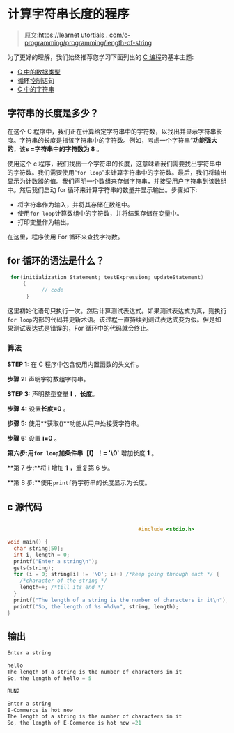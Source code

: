 # 计算字符串长度的程序

> 原文:[https://learnet utortials . com/c-programming/programming/length-of-string](https://learnetutorials.com/c-programming/programs/length-of-string)

为了更好的理解，我们始终推荐您学习下面列出的 [C 编程](../ "C programming")的基本主题:

*   [C 中的数据类型](../../c-programming/data-types-modifiers)
*   [循环控制语句](../../c-programming/loop-control-statements)
*   [C 中的字符串](../../c-programming/strings)

## 字符串的长度是多少？

在这个 C 程序中，我们正在计算给定字符串中的字符数，以找出并显示字符串长度。字符串的长度是指该字符串中的字符数。例如，考虑一个字符串“**功能强大的**，该**s =字符串中的字符数为 8** 。

使用这个 c 程序，我们找出一个字符串的长度，这意味着我们需要找出字符串中的字符数。我们需要使用“`for loop`”来计算字符串中的字符数。最后，我们将输出显示为计数器的值。我们声明一个数组来存储字符串，并接受用户字符串到该数组中。然后我们启动 for 循环来计算字符串的数量并显示输出。步骤如下:

*   将字符串作为输入，并将其存储在数组中。
*   使用`for loop`计算数组中的字符数，并将结果存储在变量中。
*   打印变量作为输出。

在这里，程序使用 For 循环来查找字符数。

## for 循环的语法是什么？

```c
 for(initialization Statement; testExpression; updateStatement)
     {
           // code
      } 

```

这里初始化语句只执行一次。然后计算测试表达式。如果测试表达式为真，则执行`for loop`内部的代码并更新术语。该过程一直持续到测试表达式变为假。但是如果测试表达式是错误的，For 循环中的代码就会终止。

### 算法

**STEP 1:** 在 C 程序中包含使用内置函数的头文件。

**步骤 2:** 声明字符数组字符串。

**STEP 3:** 声明整型变量 **I** ，**长度**。

**步骤 4:** 设置**长度=0** 。

**步骤 5:** 使用**获取()**功能从用户处接受字符串。

**步骤 6:** 设置 **i=0** 。

**第六步:**用`for loop`加条件**串【I】！= '\0'** 增加长度 **1** 。

**第 7 步:**将 **i** 增加 **1** ，重复第 6 步。

**第 8 步:**使用`printf`将字符串的长度显示为长度。

## c 源代码

```c

                                          #include <stdio.h>

void main() {
  char string[50];
  int i, length = 0;
  printf("Enter a string\n");
  gets(string);
  for (i = 0; string[i] != '\0'; i++) /*keep going through each */ {
    /*character of the string */
    length++; /*till its end */
  }
  printf("The length of a string is the number of characters in it\n");
  printf("So, the length of %s =%d\n", string, length);
}

```

## 输出

```c
Enter a string

hello
The length of a string is the number of characters in it
So, the length of hello = 5

RUN2

Enter a string
E-Commerce is hot now
The length of a string is the number of characters in it
So, the length of E-Commerce is hot now =21
```